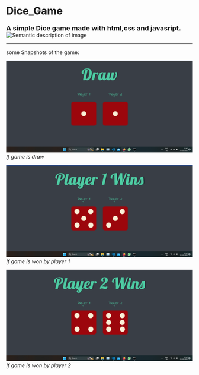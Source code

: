 # Dice_Game
<font size="4">**A simple Dice game made with html,css and javasript.**</font>
![Semantic description of image](/images/intro_pic.png)



________________________________________________________________________________________________________
some Snapshots of the game:

![Semantic description of image](/images/draw_snap.png)*If game is draw*


![Semantic description of image](/images/player1_snap.png)*If game is won by player 1*


![Semantic description of image](/images/player2_snap.png)*If game is won by player 2*

